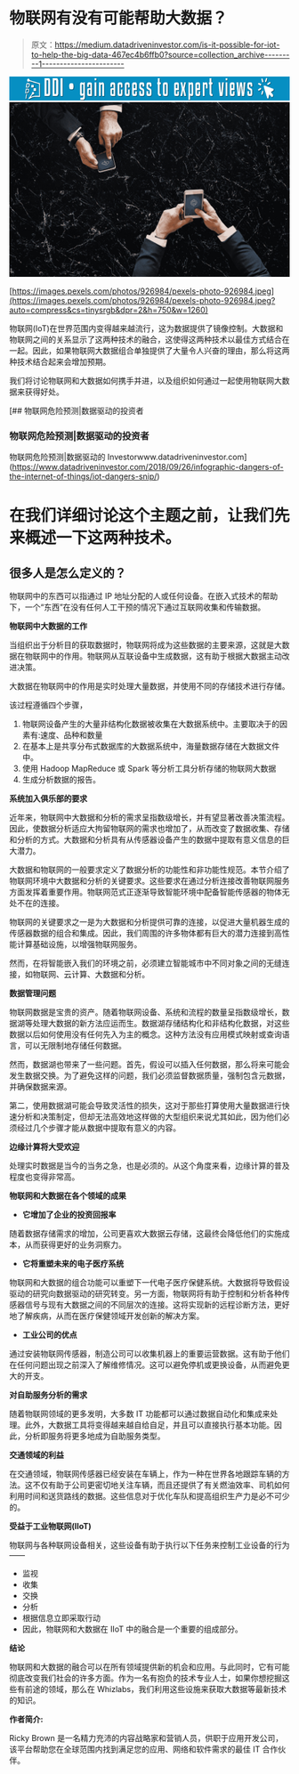 # 物联网有没有可能帮助大数据？

> 原文：<https://medium.datadriveninvestor.com/is-it-possible-for-iot-to-help-the-big-data-467ec4b6ffb0?source=collection_archive---------1----------------------->

![](img/467c35ac0f507a2ea46055ce9c608b65.png)![](img/a7ac743357ba3ff852997a76215cf875.png)

[https://images.pexels.com/photos/926984/pexels-photo-926984.jpeg](https://images.pexels.com/photos/926984/pexels-photo-926984.jpeg?auto=compress&cs=tinysrgb&dpr=2&h=750&w=1260)

物联网(IoT)在世界范围内变得越来越流行，这为数据提供了镜像控制。大数据和物联网之间的关系显示了这两种技术的融合，这使得这两种技术以最佳方式结合在一起。因此，如果物联网大数据组合单独提供了大量令人兴奋的理由，那么将这两种技术结合起来会增加预期。

我们将讨论物联网和大数据如何携手并进，以及组织如何通过一起使用物联网大数据来获得好处。

[](https://www.datadriveninvestor.com/2018/09/26/infographic-dangers-of-the-internet-of-things/iot-dangers-snip/) [## 物联网危险预测|数据驱动的投资者

### 物联网危险预测|数据驱动的投资者

物联网危险预测|数据驱动的 Investorwww.datadriveninvestor.com](https://www.datadriveninvestor.com/2018/09/26/infographic-dangers-of-the-internet-of-things/iot-dangers-snip/) 

# 在我们详细讨论这个主题之前，让我们先来概述一下这两种技术。

## 很多人是怎么定义的？

物联网中的东西可以指通过 IP 地址分配的人或任何设备。在嵌入式技术的帮助下，一个“东西”在没有任何人工干预的情况下通过互联网收集和传输数据。

**物联网中大数据的工作**

当组织出于分析目的获取数据时，物联网将成为这些数据的主要来源，这就是大数据在物联网中的作用。物联网从互联设备中生成数据，这有助于根据大数据主动改进决策。

大数据在物联网中的作用是实时处理大量数据，并使用不同的存储技术进行存储。

该过程遵循四个步骤，

1.  物联网设备产生的大量非结构化数据被收集在大数据系统中。主要取决于的因素有:速度、品种和数量
2.  在基本上是共享分布式数据库的大数据系统中，海量数据存储在大数据文件中。
3.  使用 Hadoop MapReduce 或 Spark 等分析工具分析存储的物联网大数据
4.  生成分析数据的报告。

**系统加入俱乐部的要求**

近年来，物联网中大数据和分析的需求呈指数级增长，并有望显著改善决策流程。因此，使数据分析适应大拘留物联网的需求也增加了，从而改变了数据收集、存储和分析的方式。大数据和分析具有从传感器设备产生的数据中提取有意义信息的巨大潜力。

大数据和物联网的一般要求定义了数据分析的功能性和非功能性规范。本节介绍了物联网环境中大数据和分析的关键要求。这些要求在通过分析连接改善物联网服务方面发挥着重要作用。物联网范式正逐渐导致智能环境中配备智能传感器的物体无处不在的连接。

物联网的关键要求之一是为大数据和分析提供可靠的连接，以促进大量机器生成的传感器数据的组合和集成。因此，我们周围的许多物体都有巨大的潜力连接到高性能计算基础设施，以增强物联网服务。

然而，在将智能嵌入我们的环境之前，必须建立智能城市中不同对象之间的无缝连接，如物联网、云计算、大数据和分析。

**数据管理问题**

物联网数据是宝贵的资产。随着物联网设备、系统和流程的数量呈指数级增长，数据湖等处理大数据的新方法应运而生。数据湖存储结构化和非结构化数据，对这些数据以后如何使用没有任何先入为主的概念。这种方法没有应用模式映射或查询语言，可以无限制地存储任何数据。

然而，数据湖也带来了一些问题。首先，假设可以插入任何数据，那么将来可能会发生数据交换。为了避免这样的问题，我们必须监督数据质量，强制包含元数据，并确保数据来源。

第二，使用数据湖可能会导致灵活性的损失，这对于那些打算使用大量数据进行快速分析和决策制定，但却无法高效地这样做的大型组织来说尤其如此，因为他们必须经过几个步骤才能从数据中提取有意义的内容。

**边缘计算将大受欢迎**

处理实时数据是当今的当务之急，也是必须的。从这个角度来看，边缘计算的普及程度也变得非常高。

**物联网和大数据在各个领域的成果**

*   **它增加了企业的投资回报率**

随着数据存储需求的增加，公司更喜欢大数据云存储，这最终会降低他们的实施成本，从而获得更好的业务洞察力。

*   **它将重塑未来的电子医疗系统**

物联网和大数据的组合功能可以重塑下一代电子医疗保健系统。大数据将导致假设驱动的研究向数据驱动的研究转变。另一方面，物联网将有助于控制和分析各种传感器信号与现有大数据之间的不同层次的连接。这将实现新的远程诊断方法，更好地了解疾病，从而在医疗保健领域开发创新的解决方案。

*   **工业公司的优点**

通过安装物联网传感器，制造公司可以收集机器上的重要运营数据。这有助于他们在任何问题出现之前深入了解维修情况。这可以避免停机或更换设备，从而避免更大的开支。

**对自助服务分析的需求**

随着物联网领域的更多发明，大多数 IT 功能都可以通过数据自动化和集成来处理。此外，大数据工具将变得越来越自给自足，并且可以直接执行基本功能。因此，分析即服务将更多地成为自助服务类型。

**交通领域的利益**

在交通领域，物联网传感器已经安装在车辆上，作为一种在世界各地跟踪车辆的方法。这不仅有助于公司更密切地关注车辆，而且还提供了有关燃油效率、司机如何利用时间和送货路线的数据。这些信息对于优化车队和提高组织生产力是必不可少的。

**受益于工业物联网(IIoT)**

物联网与各种联网设备相关，这些设备有助于执行以下任务来控制工业设备的行为——

*   监视
*   收集
*   交换
*   分析
*   根据信息立即采取行动
*   因此，物联网和大数据在 IIoT 中的融合是一个重要的组成部分。

**结论**

物联网和大数据的融合可以在所有领域提供新的机会和应用。与此同时，它有可能彻底改变我们社会的许多方面。作为一名有抱负的技术专业人士，如果你想挖掘这些有前途的领域，那么在 Whizlabs，我们利用这些设施来获取大数据等最新技术的知识。

**作者简介:**

Ricky Brown 是一名精力充沛的内容战略家和营销人员，供职于应用开发公司，该平台帮助您在全球范围内找到满足您的应用、网络和软件需求的最佳 IT 合作伙伴。
